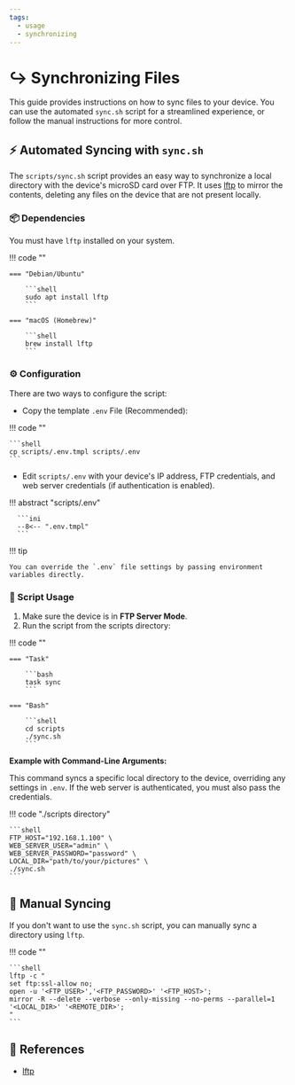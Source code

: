 ```yaml
---
tags:
  - usage
  - synchronizing
---
```

# :arrow_right_hook: Synchronizing Files

This guide provides instructions on how to sync files to your device. You can use the automated `sync.sh` script for a streamlined experience, or follow the manual instructions for more control.

## :zap: Automated Syncing with `sync.sh`

The `scripts/sync.sh` script provides an easy way to synchronize a local directory with the device's microSD card over FTP. It uses [lftp][1] to mirror the contents, deleting any files on the device that are not present locally.

### :package: Dependencies

You must have `lftp` installed on your system.

!!! code ""

    === "Debian/Ubuntu"

        ```shell
        sudo apt install lftp
        ```

    === "macOS (Homebrew)"
    
        ```shell
        brew install lftp
        ```

### :gear: Configuration

There are two ways to configure the script:

- Copy the template `.env` File (Recommended):

!!! code ""

    ```shell
    cp scripts/.env.tmpl scripts/.env
    ```

- Edit `scripts/.env` with your device's IP address, FTP credentials, and web server credentials (if authentication is enabled).

!!! abstract "scripts/.env"

      ```ini
      --8<-- ".env.tmpl"
      ```

!!! tip

    You can override the `.env` file settings by passing environment variables directly.

### :pencil: Script Usage

1. Make sure the device is in **FTP Server Mode**.
2. Run the script from the scripts directory:

!!! code ""

    === "Task"

        ```bash
        task sync
        ```

    === "Bash"
    
        ```shell
        cd scripts
        ./sync.sh
        ```

**Example with Command-Line Arguments:**

This command syncs a specific local directory to the device, overriding any settings in `.env`. If the web server is authenticated, you must also pass the credentials.

!!! code "./scripts directory"
    
    ```shell
    FTP_HOST="192.168.1.100" \
    WEB_SERVER_USER="admin" \
    WEB_SERVER_PASSWORD="password" \
    LOCAL_DIR="path/to/your/pictures" \
    ./sync.sh
    ```


## :wrench: Manual Syncing

If you don't want to use the `sync.sh` script, you can manually sync a directory using `lftp`.

!!! code ""

    ```shell
    lftp -c "
    set ftp:ssl-allow no;
    open -u '<FTP_USER>','<FTP_PASSWORD>' '<FTP_HOST>';
    mirror -R --delete --verbose --only-missing --no-perms --parallel=1 '<LOCAL_DIR>' '<REMOTE_DIR>';
    "
    ```

## :link: References

- [lftp][1]

[1]: <https://lftp.yar.ru/>
